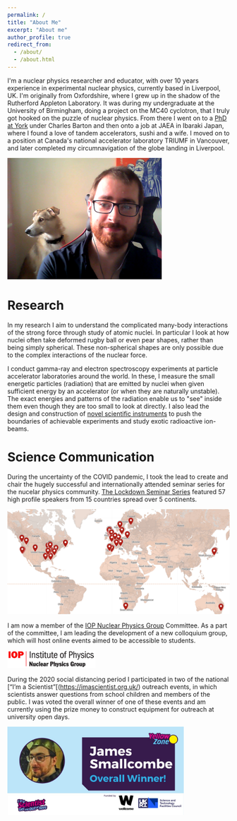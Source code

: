 ```yaml
---
permalink: /
title: "About Me"
excerpt: "About me"
author_profile: true
redirect_from: 
  - /about/
  - /about.html
---
```


<!--About Me
======-->
I'm a nuclear physics researcher and educator, with over 10 years experience in experimental nuclear physics, currently based in Liverpool, UK. I'm originally from Oxfordshire, where I grew up in the shadow of the Rutherford Appleton Laboratory. It was during my undergraduate at the University of Birmingham, doing a project on the MC40 cyclotron, that I truly got hooked on the puzzle of nuclear physics. From there I went on to a [PhD at York](https://etheses.whiterose.ac.uk/5136/) under Charles Barton and then onto a job at JAEA in Ibaraki Japan, where I found a love of tandem accelerators, sushi and a wife. I moved on to a position at Canada's national accelerator laboratory TRIUMF in Vancouver, and later completed my circumnavigation of the globe landing in Liverpool.

<!-- ![Picture of my dog and I in home office during lockdown](/images/AndDog1.png "Dog and I") -->
<img src="/images/AndDog1.png" alt="Picture of my dog and I in home office during lockdown" width="350"/>

Research 
======
In my research I aim to understand the complicated many-body interactions of the strong force through study of atomic nuclei.
In particular I look at how nuclei often take deformed rugby ball or even pear shapes, rather than being simply spherical.
These non-spherical shapes are only possible due to the complex interactions of the nuclear force.

I conduct gamma-ray and electron spectroscopy experiments at particle accelerator laboratories around the world. In these, I measure the small energetic particles (radiation) that are emitted by nuclei when given sufficient energy by an accelerator (or when they are naturally unstable). The exact energies and patterns of the radiation enable us to "see" inside them even though they are too small to look at directly.
I also lead the design and construction of [novel scientific instruments](https://jsmallcombe.github.io/detectors/) to push the boundaries of achievable experiments and study exotic radioactive ion-beams.

Science Communication
======
During the uncertainty of the COVID pandemic, I took the lead to create and chair the hugely successful and inter­nationally attended seminar series for the nucelar physics community. [The Lockdown Seminar Series](http://www.lockdownseminars.co.uk/) featured 57 high­ profile speakers from 15 countries spread over 5 continents.

<img src="/images/LockdownSeminarsMap.png" alt="World map pinpointing international speaker localtions" width="600"/>

I am now a member of the [IOP Nuclear Physics Group](https://www.iop.org/physics-community/special-interest-groups/nuclear-physics-group) Committee. As a part of the committee, I am leading the development of a new colloquium group, which will host online events aimed to be accessible to students.

<img src="/images/iop.jpg" alt="IOP logo" width="200"/>

During the 2020 social distancing period I participated in two of the national [“I’m a Scientist”[(https://imascientist.org.uk/) outreach events, in which scientists answer questions from school children and members of the public. I was voted the overall winner of one of these events and am currently using the prize money to construct equipment for outreach at university open days.

<img src="/images/imasci.jpeg" alt="I'm a scientists winner banner" width="400"/>


